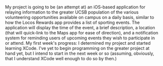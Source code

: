 My project is going to be (an attempt at) an iOS-based application for relaying information to the greater UCSB population of the various volunteering opportunities available on campus on a daily basis, similar to how the Locos Rewards app provides a list of sporting events. The application will display the time of the event, a brief description, a location (that will quick-link to the Maps app for ease of direction), and a notification system for reminding users of upcoming events they wish to participate in or attend.
My first week's progress: I determined my project and started learning XCode. I've yet to begin programming on the greater project at hand yet, but I intend to start in the next week or so (assuming, obviously, that I understand XCode well enough to do so by then.)
